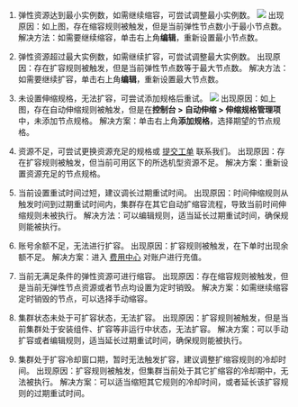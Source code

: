 1. 弹性资源达到最小实例数，如需继续缩容，可尝试调整最小实例数。
![](https://qcloudimg.tencent-cloud.cn/raw/53e4dcaa71e23f129811e7d77cd71403.png)
出现原因：如上图，存在缩容规则被触发，但是当前弹性节点数小于最小节点数。
解决方法：如需要继续缩容，单击右上角**编辑**，重新设置最小节点数。

2. 弹性资源超过最大实例数，如需继续扩容，可尝试调整最大实例数。
出现原因：存在扩容规则被触发，但是当前弹性节点数等于最大节点数。
解决方法：如需要继续扩容，单击右上角**编辑**，重新设置最大节点数。

3. 未设置伸缩规格，无法扩容，可尝试添加规格后重试。
![](https://qcloudimg.tencent-cloud.cn/raw/9c1c88ca17be6ae626779a7af7226dda.png)
出现原因：如上图，存在自动伸缩规则被触发，但是在**控制台 > 自动伸缩 > 伸缩规格管理项**中，未添加节点规格。
解决方案：单击右上角**添加规格**，选择期望的节点规格。

4. 资源不足，可尝试更换资源充足的规格或 [提交工单](https://console.cloud.tencent.com/workorder/category) 联系我们。
出现原因：存在扩容规则被触发，但当前可用区下的所选机型资源不足。
解决方案：重新设置资源充足的节点规格。

5. 当前设置重试时间过短，建议调长过期重试时间。
出现原因：时间伸缩规则从触发时间到过期重试时间内，集群存在其它自动扩缩容流程，导致当前时间伸缩规则未被执行。
解决方法：可以编辑规则，适当延长过期重试时间，确保规则能被执行。
6. 账号余额不足，无法进行扩容。
出现原因：扩容规则被触发，在下单时出现余额不足。
解决方案：进入 [费用中心](https://console.cloud.tencent.com/expense/overview) 对账户进行充值。
7. 当前无满足条件的弹性资源可进行缩容。
出现原因：存在缩容规则被触发，但是当前无弹性节点资源或者节点均设置为定时销毁。
解决方案：如需继续缩容定时销毁的节点，可以选择手动缩容。
8. 集群状态未处于可扩容状态，无法扩容。
出现原因：扩容规则被触发，但是当前集群处于安装组件、扩容等非运行中状态，无法扩容。
解决方案：可以手动扩容或者编辑规则，适当延长过期重试时间，确保规则能被执行。
9. 集群处于扩容冷却窗口期，暂时无法触发扩容，建议调整扩缩容规则的冷却时间。
出现原因：扩容规则被触发，但集群当前处于其它扩缩容的冷却期中，无法被执行。
解决方案：可以适当缩短其它规则的冷却时间，或者延长该扩容规则的过期重试时间。
